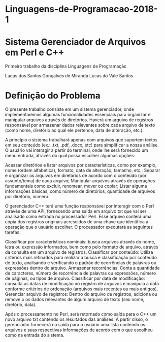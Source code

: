 # Linguagens-de-Programacao-2018-1
# Sistema Gerenciador de Arquivos em Perl e C++

Primeiro trabalho da disciplina Linguagens de Programação

Lucas dos Santos Gonçalves de Miranda 
Lucas do Vale Santos


# Definição do Problema

O presente trabalho consiste em um sistema gerenciador, onde implementaremos algumas funcionalidades essenciais para organizar e manipular arquivos através de diretórios. Haverá um arquivo  de registros responsável por armazenar dados relevantes sobre cada arquivo de texto (como nome, diretório ao qual ele pertence, data de alteração, etc.).

A princípio o sistema trabalhará apenas com arquivos que suportem textos em seu conteúdo (ex.: .txt, .pdf, .docx, etc) para simplificar a nossa análise. O usuário vai interagir a partir do terminal, onde lhe será fornecido um menu entrada, através do qual possa escolher algumas opções: 

Acessar diretórios e listar arquivos por características, como por exemplo, nome (ordem alfabética), formato, data de alteração, tamanho, etc.;
Separar e organizar os arquivos em diretórios de acordo com o conteúdo (por assunto/tema) de cada arquivo;
Manipular arquivos através de operações fundamentais como excluir, renomear, mover ou copiar;
Listar alguma informações básicas, como número de diretórios, quantidade de arquivos por diretório, número. 
        
O gerenciador C++ terá uma função responsável por interagir com o Perl através de uma API, fornecendo uma saída em arquivo txt que vai ser analisado como entrada no processador Perl. Esse arquivo conterá uma cópia dos registros originais acrescidos de uma chave que identifica a operação que o usuário escolher. O processador executará as seguintes tarefas:

Classificar por características nominais: busca arquivos através do nome, letra ou expressão informados, bem como pelo formato de arquivo, através da consulta em um arquivo de registros.
Classificar por conteúdo: Utiliza critérios mais refinados para realizar a busca e classificação por conteúdo de texto, analisando e verificando o padrão de ocorrências de palavras ou expressões dentro do arquivo.
Armazenar recorrências: Conta a quantidade de caracteres, número de recorrência de palavras ou expressões, número de páginas, ou tipos de arquivo.
Classificar por data de modificação: consulta as datas de modificação no registro de arquivos e manipula a data conforme critérios de ordenação (arquivos mais recentes ou mais antigos).
Gerenciar arquivo de registros: Dentro do arquivo de registros, adiciona ou remove o os dados relevantes de algum arquivo de texto (seu nome, diretório, data).
    
Após o processamento no Perl, será retornado como saída para o C++ um novo arquivo txt contendo os resultados das análises. A partir disso, o gerenciador fornecerá na saída para o usuário uma lista contendo os arquivos e suas respectivas informações de acordo com o que escolheu como na entrada do sistema. 

